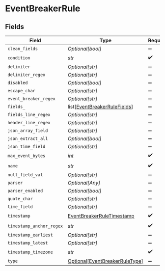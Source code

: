 # EventBreakerRule


## Fields

| Field                                                                         | Type                                                                          | Required                                                                      | Description                                                                   |
| ----------------------------------------------------------------------------- | ----------------------------------------------------------------------------- | ----------------------------------------------------------------------------- | ----------------------------------------------------------------------------- |
| `clean_fields`                                                                | *Optional[bool]*                                                              | :heavy_minus_sign:                                                            | N/A                                                                           |
| `condition`                                                                   | *str*                                                                         | :heavy_check_mark:                                                            | N/A                                                                           |
| `delimiter`                                                                   | *Optional[str]*                                                               | :heavy_minus_sign:                                                            | N/A                                                                           |
| `delimiter_regex`                                                             | *Optional[str]*                                                               | :heavy_minus_sign:                                                            | N/A                                                                           |
| `disabled`                                                                    | *Optional[bool]*                                                              | :heavy_minus_sign:                                                            | N/A                                                                           |
| `escape_char`                                                                 | *Optional[str]*                                                               | :heavy_minus_sign:                                                            | N/A                                                                           |
| `event_breaker_regex`                                                         | *Optional[str]*                                                               | :heavy_minus_sign:                                                            | N/A                                                                           |
| `fields_`                                                                     | list[[EventBreakerRuleFields](../../models/shared/eventbreakerrulefields.md)] | :heavy_minus_sign:                                                            | N/A                                                                           |
| `fields_line_regex`                                                           | *Optional[str]*                                                               | :heavy_minus_sign:                                                            | N/A                                                                           |
| `header_line_regex`                                                           | *Optional[str]*                                                               | :heavy_minus_sign:                                                            | N/A                                                                           |
| `json_array_field`                                                            | *Optional[str]*                                                               | :heavy_minus_sign:                                                            | N/A                                                                           |
| `json_extract_all`                                                            | *Optional[bool]*                                                              | :heavy_minus_sign:                                                            | N/A                                                                           |
| `json_time_field`                                                             | *Optional[str]*                                                               | :heavy_minus_sign:                                                            | N/A                                                                           |
| `max_event_bytes`                                                             | *int*                                                                         | :heavy_check_mark:                                                            | N/A                                                                           |
| `name`                                                                        | *str*                                                                         | :heavy_check_mark:                                                            | N/A                                                                           |
| `null_field_val`                                                              | *Optional[str]*                                                               | :heavy_minus_sign:                                                            | N/A                                                                           |
| `parser`                                                                      | *Optional[Any]*                                                               | :heavy_minus_sign:                                                            | N/A                                                                           |
| `parser_enabled`                                                              | *Optional[bool]*                                                              | :heavy_minus_sign:                                                            | N/A                                                                           |
| `quote_char`                                                                  | *Optional[str]*                                                               | :heavy_minus_sign:                                                            | N/A                                                                           |
| `time_field`                                                                  | *Optional[str]*                                                               | :heavy_minus_sign:                                                            | N/A                                                                           |
| `timestamp`                                                                   | [EventBreakerRuleTimestamp](../../models/shared/eventbreakerruletimestamp.md) | :heavy_check_mark:                                                            | N/A                                                                           |
| `timestamp_anchor_regex`                                                      | *str*                                                                         | :heavy_check_mark:                                                            | N/A                                                                           |
| `timestamp_earliest`                                                          | *Optional[str]*                                                               | :heavy_minus_sign:                                                            | N/A                                                                           |
| `timestamp_latest`                                                            | *Optional[str]*                                                               | :heavy_minus_sign:                                                            | N/A                                                                           |
| `timestamp_timezone`                                                          | *str*                                                                         | :heavy_check_mark:                                                            | N/A                                                                           |
| `type`                                                                        | [Optional[EventBreakerRuleType]](../../models/shared/eventbreakerruletype.md) | :heavy_minus_sign:                                                            | N/A                                                                           |